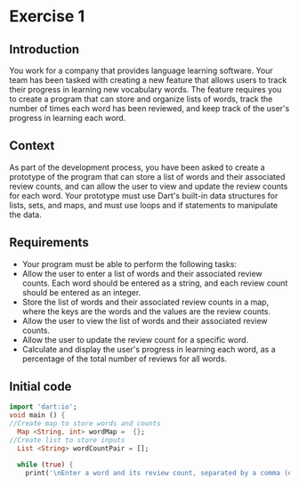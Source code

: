 # Exercise 1

## Introduction

You work for a company that provides language learning software. Your team has been tasked with creating a new feature that allows users to track their progress in learning new vocabulary words. The feature requires you to create a program that can store and organize lists of words, track the number of times each word has been reviewed, and keep track of the user's progress in learning each word.

## Context

As part of the development process, you have been asked to create a prototype of the program that can store a list of words and their associated review counts, and can allow the user to view and update the review counts for each word. Your prototype must use Dart's built-in data structures for lists, sets, and maps, and must use loops and if statements to manipulate the data.

## Requirements

- Your program must be able to perform the following tasks:
- Allow the user to enter a list of words and their associated review counts. Each word should be entered as a string, and each review count should be entered as an integer.
- Store the list of words and their associated review counts in a map, where the keys are the words and the values are the review counts.
- Allow the user to view the list of words and their associated review counts.
- Allow the user to update the review count for a specific word.
- Calculate and display the user's progress in learning each word, as a percentage of the total number of reviews for all words.

## Initial code

```dart
import 'dart:io';
void main () {
//Create map to store words and counts
  Map <String, int> wordMap =  {};
//Create list to store inputs
  List <String> wordCountPair = [];

  while (true) {
    print('\nEnter a word and its review count, separated by a comma (e.g. "apple,3"). Enter "done" to finish.');
```

